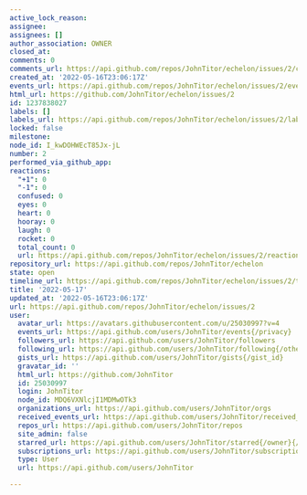 ```yaml
---
active_lock_reason: 
assignee: 
assignees: []
author_association: OWNER
closed_at: 
comments: 0
comments_url: https://api.github.com/repos/JohnTitor/echelon/issues/2/comments
created_at: '2022-05-16T23:06:17Z'
events_url: https://api.github.com/repos/JohnTitor/echelon/issues/2/events
html_url: https://github.com/JohnTitor/echelon/issues/2
id: 1237838027
labels: []
labels_url: https://api.github.com/repos/JohnTitor/echelon/issues/2/labels{/name}
locked: false
milestone: 
node_id: I_kwDOHWEcT85Jx-jL
number: 2
performed_via_github_app: 
reactions:
  "+1": 0
  "-1": 0
  confused: 0
  eyes: 0
  heart: 0
  hooray: 0
  laugh: 0
  rocket: 0
  total_count: 0
  url: https://api.github.com/repos/JohnTitor/echelon/issues/2/reactions
repository_url: https://api.github.com/repos/JohnTitor/echelon
state: open
timeline_url: https://api.github.com/repos/JohnTitor/echelon/issues/2/timeline
title: '2022-05-17'
updated_at: '2022-05-16T23:06:17Z'
url: https://api.github.com/repos/JohnTitor/echelon/issues/2
user:
  avatar_url: https://avatars.githubusercontent.com/u/25030997?v=4
  events_url: https://api.github.com/users/JohnTitor/events{/privacy}
  followers_url: https://api.github.com/users/JohnTitor/followers
  following_url: https://api.github.com/users/JohnTitor/following{/other_user}
  gists_url: https://api.github.com/users/JohnTitor/gists{/gist_id}
  gravatar_id: ''
  html_url: https://github.com/JohnTitor
  id: 25030997
  login: JohnTitor
  node_id: MDQ6VXNlcjI1MDMwOTk3
  organizations_url: https://api.github.com/users/JohnTitor/orgs
  received_events_url: https://api.github.com/users/JohnTitor/received_events
  repos_url: https://api.github.com/users/JohnTitor/repos
  site_admin: false
  starred_url: https://api.github.com/users/JohnTitor/starred{/owner}{/repo}
  subscriptions_url: https://api.github.com/users/JohnTitor/subscriptions
  type: User
  url: https://api.github.com/users/JohnTitor

---
```

